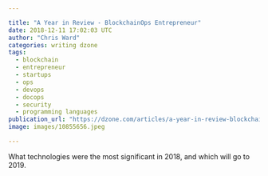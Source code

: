 ```yaml
---

title: "A Year in Review - BlockchainOps Entrepreneur"
date: 2018-12-11 17:02:03 UTC
author: "Chris Ward"
categories: writing dzone
tags:
  - blockchain
  - entrepreneur
  - startups
  - ops
  - devops
  - docops
  - security
  - programming languages
publication_url: "https://dzone.com/articles/a-year-in-review-blockchainops-entrepreneur"
image: images/10855656.jpeg

---
```

What technologies were the most significant in 2018, and which will go to 2019.

